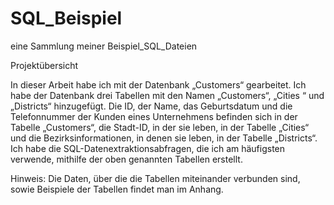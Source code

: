 # SQL_Beispiel
eine Sammlung meiner Beispiel_SQL_Dateien

Projektübersicht

In dieser Arbeit habe ich mit der Datenbank „Customers“ gearbeitet. Ich habe der Datenbank drei Tabellen mit den Namen „Customers“, „Cities “ und „Districts“ hinzugefügt.
Die ID, der Name, das Geburtsdatum und die Telefonnummer der Kunden eines Unternehmens befinden sich in der Tabelle „Customers“, die Stadt-ID, in der sie leben, 
in der Tabelle „Cities“ und die Bezirksinformationen, in denen sie leben, in der Tabelle „Districts“.
Ich habe die SQL-Datenextraktionsabfragen, die ich am häufigsten verwende, mithilfe der oben genannten Tabellen erstellt.


Hinweis:
Die Daten, über die die Tabellen miteinander verbunden sind, sowie Beispiele der Tabellen findet man im Anhang.
